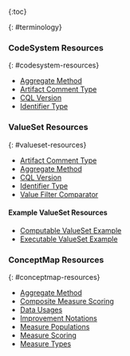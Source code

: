 {:toc}

{: #terminology}

### CodeSystem Resources
{: #codesystem-resources}

-  [Aggregate Method](https://terminology.hl7.org/CodeSystem-measure-aggregate-method.html)
-  [Artifact Comment Type](CodeSystem-artifact-comment-type.html)
-  [CQL Version](CodeSystem-cql-version.html)
-  [Identifier Type](https://terminology.hl7.org/CodeSystem-artifact-identifier-type.html)


### ValueSet Resources
{: #valueset-resources}

-  [Artifact Comment Type](ValueSet-artifact-comment-type.html)
-  [Aggregate Method](https://terminology.hl7.org/ValueSet-measure-aggregate-method.html)
-  [CQL Version](ValueSet-cql-version.html)
-  [Identifier Type](https://terminology.hl7.org/ValueSet-artifact-identifier-type.html)
-  [Value Filter Comparator](ValueSet-value-filter-comparator.html)

#### Example ValueSet Resources

- [Computable ValueSet Example](ValueSet-computable-example.html)
- [Executable ValueSet Example](ValueSet-executable-example.html)

### ConceptMap Resources
{: #conceptmap-resources}

-  [Aggregate Method](ConceptMap-aggregate-method.html)
-  [Composite Measure Scoring](ConceptMap-composite-measure-scoring.html)
-  [Data Usages](ConceptMap-data-usages.html)
-  [Improvement Notations](ConceptMap-improvement-notations.html)
-  [Measure Populations](ConceptMap-measure-populations.html)
-  [Measure Scoring](ConceptMap-measure-scoring.html)
-  [Measure Types](ConceptMap-measure-types.html)

